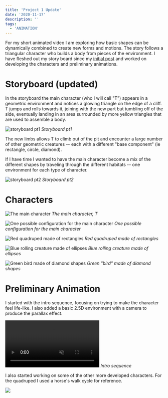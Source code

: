 ```yaml
---
title: 'Project 1 Update'
date: '2020-11-17'
description: ''
tags:
  - 'ANIMATION'
---
```


For my short animated video I am exploring how basic shapes can be dynamically combined to create new forms and motions. The story follows a triangular character who builds a body from pieces of the environment. I have fleshed out my story board since my [initial post](/animation-storyboard/) and worked on developing the characters and preliminary animations.

# Storyboard (updated)

In the storyboard the main character (who I will call "T") appears in a geometric environment and notices a glowing triangle on the edge of a cliff. T jumps and rolls towards it, joining with the new part but tumbling off of the side, eventually landing in an area surrounded by more yellow triangles that are used to assemble a body.

![storyboard pt1](sb1.jpeg)
_Storyboard pt1_

The new limbs allows T to climb out of the pit and encounter a large number of other geometric creatures -- each with a different "base component" (ie rectangle, circle, diamond).

If I have time I wanted to have the main character become a mix of the different shapes by traveling through the different habitats -- one environment for each type of character.

![storyboard pt2](sb2.jpeg)
_Storyboard pt2_

# Characters

![The main character](char0.png)
_The main character, T_

![One possible configuration for the main character](char1.png)
_One possible configuration for the main character_

![Red quadruped made of rectangles](char2.png)
_Red quadruped made of rectangles_

![Blue rolling creature made of ellipses](char3.png)
_Blue rolling creature made of ellipses_

![Green bird made of diamond shapes](char4.png)
_Green "bird" made of diamond shapes_

# Preliminary Animation

I started with the intro sequence, focusing on trying to make the character feel life-like. I also added a basic 2.5D environment with a camera to produce the parallax effect.

<p>
<video muted autoplay loop name="Intro sequence" src="intro-sequence.mp4"></video>
<em>Intro sequence</em>
</p>

I also started working on some of the other more developed characters. For the quadruped I used a horse's walk cycle for reference.

<img src="./char2_red_2_1.gif">
